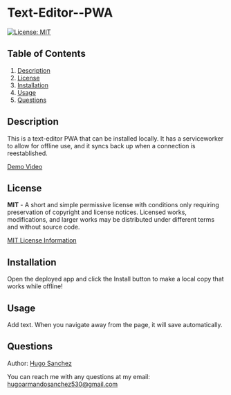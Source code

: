 # Text-Editor--PWA
[![License: MIT](https://img.shields.io/badge/License-MIT-yellow.svg)](https://opensource.org/licenses/MIT)

## Table of Contents
<ol>
  <li><a href="#description">Description</a></li> 
<li><a href="#license">License</a></li>
  <li><a href="#installation">Installation</a></li>
  <li><a href="#usage">Usage</a></li>
  <li><a href="#questions">Questions</a></li>

</ol>

## Description
This is a text-editor PWA that can be installed locally. It has a serviceworker to allow for offline use, and it syncs back up when a connection is reestablished.

[Demo Video](https://drive.google.com/file/d/1bXraVQqh03wc0UqZDhtL2gOHSsXWiNqJ/view)
    
## License
**MIT** - A short and simple permissive license with conditions only requiring preservation of copyright and license notices. Licensed works, modifications, and larger works may be distributed under different terms and without source code. 

  [MIT License Information](https://github.com/git/git-scm.com/blob/main/MIT-LICENSE.txt)
## Installation
Open the deployed app and click the Install button to make a local copy that works while offline!

## Usage
Add text. When you navigate away from the page, it will save automatically.

## Questions
Author: [Hugo Sanchez](https://github.com/Hugo530)

You can reach me with any questions at my email: [hugoarmandosanchez530@gmail.com](mailto:hugoarmandosanchez530@gmail.com)